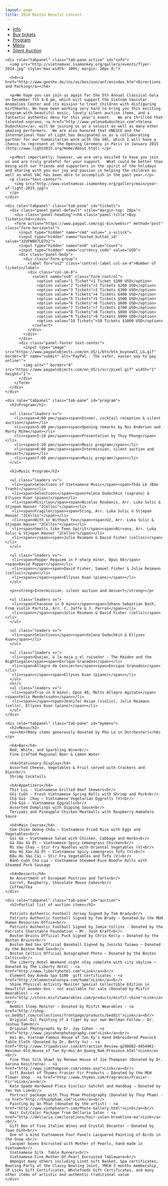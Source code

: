 ```yaml
---
layout: page
title: 2014 Boston Benefit Concert
---
```

<div role="tabpanel">

  <!-- Nav tabs -->
  <ul class="nav nav-pills vv" role="tablist">
    <li role="presentation" class="active"><a href="#info" role="tab" data-toggle="tab">Info</a></li>
    <li role="presentation"><a href="#tickets" role="tab" data-toggle="tab">Buy tickets</a></li>
    <li role="presentation"><a href="#program" role="tab" data-toggle="tab">Program</a></li>
    <li role="presentation"><a href="#mymenu" role="tab" data-toggle="tab">Menu</a></li>
    <li role="presentation"><a href="#auction" role="tab" data-toggle="tab">Silent Auction</a></li>
  </ul>

  <!-- Tab panes -->
  <div class="tab-content">

    <div role="tabpanel" class="tab-pane active" id="info">
      <img src="http://vietnamvac.isamonkey.org/gallery/events/flyer-2014.jpg" style="max-width: 100%; margin: 20px 0;">

      <h4><a href="http://www.goethe.de/ins/us/bos/uun/anf/enindex.htm">Directions and Parking</a></h4>

      <p>We hope you can join us again for the 5th Annual Classical Gala on December 7th 4-8 pm, which will support the Vietnam Vascular Anomalies Center and its mission to treat children with disfiguring birthmarks. We have been working very hard to bring you this exciting program with beautiful music, lovely silent auction items, and a fantastic authentic menu for this year's event.   We are thrilled that talented soprano, <a href="http://www.yelenadudochkin.com">Yelena Dudochkin</a>, will be joining us as a soloist as well as many other amazing performers.  We are also honored that UNESCO and the International Year of Light has designated us as a collaborating partner for our humanitarian work with the VAC, which I will have a chance to represent at the Opening Ceremony in Paris in January 2015 (http://www.light2015.org/Home/About.html).</p>

      <p>Most importantly, however, we are very excited to have you join us and are truly grateful for your support.  What could be better than being with our friends and supporters in the spirit of the holidays and sharing with you our joy and passion in helping the children as well as what VAC has been able to accomplish in the past year.</p>
      <p class="text-center">
        <img src="http://www.vietnamvac.isamonkey.org/gallery/main/year-of-light-2015.jpg">
      </p>
    </div>

    <div role="tabpanel" class="tab-pane" id="tickets">
      <div class="panel panel-default" style="margin-top: 20px">
        <div class="panel-heading"><h4 class="panel-title">Buy Tickets</h4></div>
        <form action="https://www.paypal.com/cgi-bin/webscr" method="post" class="form-horizontal">
          <input type="hidden" name="cmd" value="_s-xclick">
          <input type="hidden" name="hosted_button_id" value="32UFW887LD7V2">
          <input type="hidden" name="on0" value="Count">
          <input type="hidden" name="currency_code" value="USD">
          <div class="panel-body">
            <div class="form-group">
              <label for="os2" class="control-label col-sm-4">Number of tickets</label>
              <div class="col-sm-8">
                <select name="os0" class="form-control">
                  <option value="1 Ticket">1 Ticket $100 USD</option>
                  <option value="2 Tickets">2 Tickets $200 USD</option>
                  <option value="3 Tickets">3 Tickets $300 USD</option>
                  <option value="4 Tickets">4 Tickets $400 USD</option>
                  <option value="5 Tickets">5 Tickets $500 USD</option>
                  <option value="6 Tickets">6 Tickets $600 USD</option>
                  <option value="7 Tickets">7 Tickets $700 USD</option>
                  <option value="8 Tickets">8 Tickets $800 USD</option>
                  <option value="9 Tickets">9 Tickets $900 USD</option>
                  <option value="10 Tickets">10 Tickets $1000 USD</option>
                </select> 
              </div>
            </div>
          </div>
          <div class="panel-footer text-center">
            <input type="image" src="https://www.paypalobjects.com/en_US/i/btn/btn_buynowCC_LG.gif" border="0" name="submit" alt="PayPal - The safer, easier way to pay online!">
            <img alt="" border="0" src="https://www.paypalobjects.com/en_US/i/scr/pixel.gif" width="1" height="1">
          </div>
        </form>
      </div>
    </div>

    <div role="tabpanel" class="tab-pane" id="program">
      <h2>Program</h2>

      <ul class="leaders vv">
        <li><span>4:00 pm</span><span>Dinner, cocktail reception & silent auction</span></li>
        <li><span>5:00 pm</span><span>Opening remarks by Rox Anderson and Marty Mihm</span></li>
        <li><span>5:10 pm</span><span>Presentation by Thuy Phung</span></li>
        <li><span>5:20 pm</span><span>Music program</span></li>
        <li><span>6:00 pm</span><span>Intermission, silent auction and dessert</span></li>
        <li><span>7:00 pm</span><span>Music program</span></li>
      </ul>

      <h2>Music Program</h2>

      <ul class="leaders vv">
       <li><span>Selections of Vietnamese Music</span><span>Thảo Lê (Đàn Tranh)</span></li>
       <li><span>Selections</span><span>Yelena Dudochkin (soprano) & Ellyses Kuan (piano)</span></li>
       <li><span>Misirlou</span><span>Nicolas Roubanis, Arr. Luka Sulic & Stjepan Hauser "2Cellos"</span></li>
       <li><span>Fragile</span><span>Sting, Arr. Luka Sulic & Stjepan Hauser "2Cellos"</span></li>
       <li><span>With or Without You</span><span>U2, Arr. Luka Sulic & Stjepan Hauser "2Cellos"</span></li>
       <li><span>Smells like Teen Spirit</span><span>Nirvana, Arr. Luka Sulic & Stjepan Hauser "2Cellos"</span></li>
       <li><span></span><span>Julie Reimann & David Fisher (cellos)</span></li>
      </ul>

      <ul class="leaders vv">
       <li><span>Popper Requiem in F-sharp minor, Opus 66</span><span>David Popper</span></li>
       <li><span></span><span>David Fisher, Samuel Fisher & Julie Reimann (cellos)</span></li>
       <li><span></span><span>Ellyses Kuan (piano)</span></li>
      </ul>

      <p><strong>Intermission, silent auction and dessert</strong></p>

      <ul class="leaders vv">
       <li><span>Chaconne in D minor</span><span>Johann Sebastian Bach, From violin Partita, Arr. C. Jaffe & J. Perron</span></li>
       <li><span></span><span>Julie Reimann & David Fisher (cello)</span></li>
      </ul>

      <ul class="leaders vv">
       <li><span>Selections</span><span>Yelena Dudochkin & Ellyses Kuan</span></li>
      </ul>

      <ul class="leaders vv">
       <li><span>Quejas, ó la maja y el ruiseñor - The Maiden and the Nightingale</span><span>Enrique Granados</span></li>
       <li><span>Allegro de Concierto</span><span>Enrique Granados</span></li>
       <li><span></span><span>Ellyses Kuan (piano)</span></li>
      </ul>
      <hr/>
      <ul class="leaders vv">
       <li><span>Trio in d minor, Opus 49, Molto Allegro Agitato</span><span>Felix Mendelssohn</span></li>
       <li><span></span><span>Jennifer Hsiao (violin), Julie Reimann (cello), Ellyses Kuan (piano)</span></li>
      </ul>
    </div>

    <div role="tabpanel" class="tab-pane" id="mymenu">
      <h2>Menu</h2>
      <p><h6>(Many items generously donated by Pho Le in Dorchester)</h6></p>

      <h4>Bar</h4>
      Red, White, and Sparkling Wine<br/>
      Fine Crafted Regional Beer & Lemon Water

      <h4>Stationary Display</h4>
      Assorted Cheese, Vegetables & Fruit served with Crackers and Dips<br/>
      Shrimp Cocktails

      <h4>Appetizers</h4>
      Thịt Lụi - Vietnamese Grilled Beef Skewers<br/>
      Gỏi Cuốn - Fresh Vietnamese Spring Rolls with Shrimp and Pork<br/>
      Chả Giò  Chay – Vietnamese Vegetarian Eggrolls (V)<br/>
      Chả Giò – Vietnamese Eggrolls<br/>
      Assorted Dumplings with Dipping Sauce<br/>
      Teriyaki and Pineapple Chicken Meatballs with Raspberry Habañero Sauce

      <h4>Main Course</h4>
      Cơm Chiên Dương Châu – Vietnamese Fried Rice with Eggs and Vegetables<br/>
      Gỏi Gà – Vietnamese Salad with Chicken, Cabbage and Herbs<br/>
      Gà Xào Xả Ớt – Vietnamese Spicy Lemongrass Chicken<br/>
      Mì Xào Chay – Stir Fry Noodles with Oriental Vegetables (V)<br/>
      Đậu Hủ Xào Xả Ớt – Vietnamese Spicy Lemongrass Tofu (V)<br/>
      Đậu Hủ Xào Cải – Stir Fry Vegetables and Tofu (V)<br/>
      Bánh Cuốn Chả Lụa – Vietnamese Steamed Rice Noodle Rolls with Steamed Pork Sausage

      <h4>Dessert</h4>
      An Assortment of European Pastries and Tarts<br/>
      Carrot, Raspberry, Chocolate Mouse Cakes<br/>
      Coffee/Tea
    </div>

    <div role="tabpanel" class="tab-pane" id="auction">
      <h2>Partial list of auction items</h2>

      Patriots Authentic Football Jersey Signed by Tom Brady<br/>
      Patriots Authentic Football Signed by Tom Brady – Donated by the MGH Human Resources Office<br/>
      Patriots Authentic Football Signed by Jamie Collins - Donated by the Patriots Charitable Foundation – Mr. Josh Kraft<br/>
      Boston Bruins Official Puck Signed by Chris Kelly – Donated by the Boston Bruins<br/>
      Boston Red Sox Official Baseball Signed by Junichi Tazawa – Donated by the Boston Red Sox<br/>
      Boston Celtics Official Autographed Photo – Donated by the Boston Celtics<br/>
      The Liberty Hotel Weekend night stay complete with city skyline – Donated by The Liberty Hotel - <a href="http://www.libertyhotel.com">Link</a><br/>
      Element Day Aveda Spa $100  gift certificates - <a href="http://elementsalonspa.com/home">Link</a><br/>
      Shine Physical Activity Monitor Special Collectible Edition in beautiful wooden box - not available for sale (Donated by Misfit Wearables) – <a href="http://store.misfitwearables.com/products/misfit-shine">Link</a><br/>
      Beddit Sleep Monitor – Donated by Misfit Wearables - <a href="http://shop-us.beddit.com/collections/frontpage/products/beddit">Link</a><br/>
      Original Oil Painting of a Tiger by our own Wellman Fellow – Dr. Joshua Tam<br/>
      Original Photographs by Dr. Jay Cohen - <a href="http://www.jaycohenphotography.com">Link</a><br/>
      Hoi An, Vietnam Famous House of Tan Ky’s Hand Embroidered Peacock Table Cloth (Donated by Dr. Betty Yu) - <a href="http://www.tripadvisor.com/Attraction_Review-g298082-d454961-Reviews-Old_House_of_Tan_Ky-Hoi_An_Quang_Nam_Province.html">Link</a><br/>
      Fine Thai Silk Shawl by Renown House of Jim Thompson (Donated by Dr. Garuna Kositratna) - <a href="http://www.jimthompson.com/index.asp">Link</a><br/>
      Gift Basket of Thymes Frasier Fir Products – Donated by the MGH Flower Shop - <a href="http://www.thymes.com/Fragrances/Frasier-Fir">Link</a><br/>
      Kate Spade Hardwood Place Sinclair Satchel and Handbag – Donated by Yen Yen Lim<br/>
      Portrait package with Thuy Pham Photography (Donated by Thuy Pham) - <a href="http://thuyhpham.com">Link</a><br/>
      Painting by An Phan (donated by the artist) - <a href="http://www.vinhphanart.com/Photo-Gallery.html">Link</a><br/>
      Hair Cut/Color Package from Dellaria Salon - <a href="http://dellaria.com/locations/hair-salon-brookline-ma">Link</a><br/>
      Gift Box of Fine Italian Wines and Crystal Decanter – Donated by Toan Dinh<br/>
      One of a kind Vietnamese Four Panels Lacquered Painting of Birds in the Snow <br/>
      Lacquer boxes Encrusted with Mother of Pearls, hand made in Vietnam<br/>
      Vietnamese Silk  Table Runners<br/>
      Vietnamese Fine Mother-Of-Pearl Encrusted Tableware<br/>
      Amongst many others including Lindt Gift Basket, Spa certificates, Bowling Party at the Classy Bowling Joint, YMCA 3 months membership, JP Licks Gift Certificates, Wholefoods Gift Certificates, and many other items of artistic and authentic traditional value
    </div>
  </div>

</div>